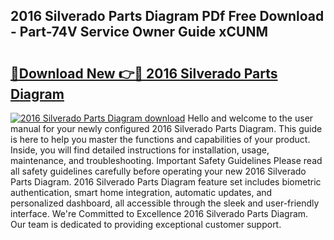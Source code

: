 ## 2016 Silverado Parts Diagram PDf Free Download - Part-74V Service Owner Guide xCUNM

# <h2><a href="http://dfmjwba.blite.top/?on=2016+Silverado+Parts+Diagram">🔗Download New 👉🔴 2016 Silverado Parts Diagram</a></h2>

[![2016 Silverado Parts Diagram download](https://i.imgur.com/lujVjoI.png)](http://dfmjwba.blite.top/?on=2016+Silverado+Parts+Diagram)
Hello and welcome to the user manual for your newly configured 2016 Silverado Parts Diagram. This guide is here to help you master the functions and capabilities of your product. Inside, you will find detailed instructions for installation, usage, maintenance, and troubleshooting. Important Safety Guidelines Please read all safety guidelines carefully before operating your new 2016 Silverado Parts Diagram. 2016 Silverado Parts Diagram feature set includes biometric authentication, smart home integration, automatic updates, and personalized dashboard, all accessible through the sleek and user-friendly interface. We're Committed to Excellence 2016 Silverado Parts Diagram. Our team is dedicated to providing exceptional customer support.
